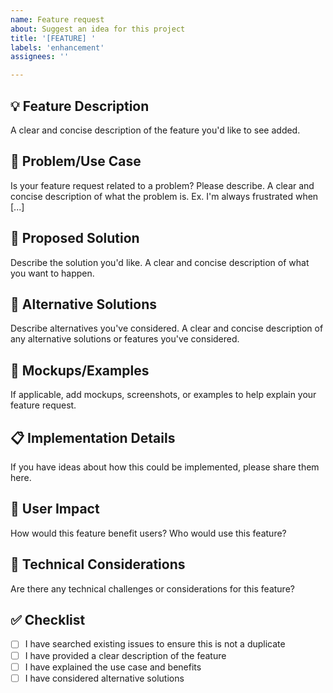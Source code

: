 ```yaml
---
name: Feature request
about: Suggest an idea for this project
title: '[FEATURE] '
labels: 'enhancement'
assignees: ''

---
```


## 💡 Feature Description
A clear and concise description of the feature you'd like to see added.

## 🎯 Problem/Use Case
Is your feature request related to a problem? Please describe.
A clear and concise description of what the problem is. Ex. I'm always frustrated when [...]

## 🚀 Proposed Solution
Describe the solution you'd like.
A clear and concise description of what you want to happen.

## 🔄 Alternative Solutions
Describe alternatives you've considered.
A clear and concise description of any alternative solutions or features you've considered.

## 🎨 Mockups/Examples
If applicable, add mockups, screenshots, or examples to help explain your feature request.

## 📋 Implementation Details
If you have ideas about how this could be implemented, please share them here.

## 🎯 User Impact
How would this feature benefit users? Who would use this feature?

## 🔧 Technical Considerations
Are there any technical challenges or considerations for this feature?

## ✅ Checklist
- [ ] I have searched existing issues to ensure this is not a duplicate
- [ ] I have provided a clear description of the feature
- [ ] I have explained the use case and benefits
- [ ] I have considered alternative solutions